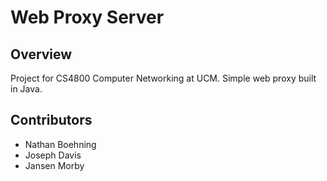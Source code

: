 # Web Proxy Server

## Overview

Project for CS4800 Computer Networking at UCM.
Simple web proxy built in Java.

## Contributors

* Nathan Boehning
* Joseph Davis
* Jansen Morby
